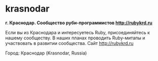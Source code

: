 # krasnodar

**г. Краснодар. Сообщество руби-программистов http://rubykrd.ru**

Если вы из Краснодара и интересуетесь Ruby, присоединяйтесь к нашему сообществу. В наших планах проводить Ruby-митапы и участвовать в развитии сообщества. Сайт http://rubykrd.ru

Город: Краснодар (Krasnodar, Russia)
